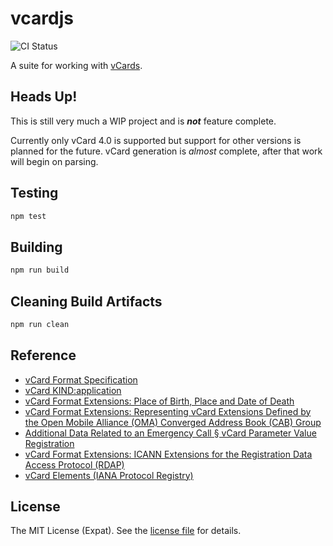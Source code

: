vcardjs
=======
![CI Status](https://github.com/jbenner-radham/node-vcard-core/actions/workflows/ci.yaml/badge.svg)

A suite for working with [vCards](https://en.wikipedia.org/wiki/VCard).

Heads Up!
---------
This is still very much a WIP project and is _**not**_ feature complete.

Currently only vCard 4.0 is supported but support for other versions is planned for the future.
vCard generation is _almost_ complete, after that work will begin on parsing.

Testing
-------
```sh
npm test
```

Building
--------
```sh
npm run build
```

Cleaning Build Artifacts
------------------------
```sh
npm run clean
```

Reference
---------
- [vCard Format Specification](https://datatracker.ietf.org/doc/html/rfc6350)
- [vCard KIND:application](https://datatracker.ietf.org/doc/html/rfc6473)
- [vCard Format Extensions: Place of Birth, Place and Date of Death](https://datatracker.ietf.org/doc/html/rfc6474/)
- [vCard Format Extensions: Representing vCard Extensions Defined by the Open Mobile Alliance (OMA) Converged Address Book (CAB) Group](https://datatracker.ietf.org/doc/html/rfc6715/)
- [Additional Data Related to an Emergency Call § vCard Parameter Value Registration](https://datatracker.ietf.org/doc/html/rfc7852/#section-11.7)
- [vCard Format Extensions: ICANN Extensions for the Registration Data Access Protocol (RDAP)](https://datatracker.ietf.org/doc/html/rfc8605/)
- [vCard Elements (IANA Protocol Registry)](http://www.iana.org/assignments/vcard-elements/vcard-elements.xhtml)

License
-------
The MIT License (Expat). See the [license file](LICENSE) for details.

